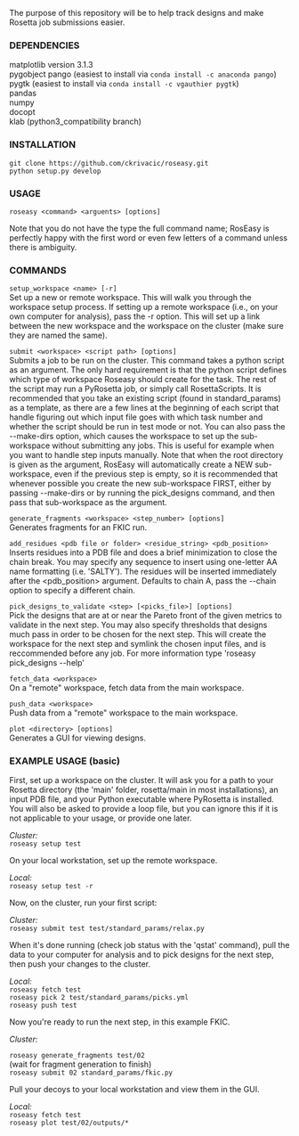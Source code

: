 The purpose of this repository will be to help track designs and make Rosetta 
job submissions easier. 


### DEPENDENCIES

matplotlib version 3.1.3  
pygobject 
pango (easiest to install via `conda install -c anaconda pango`)  
pygtk (easiest to install via `conda install -c vgauthier pygtk`)  
pandas  
numpy  
docopt  
klab (python3_compatibility branch)  


### INSTALLATION


`git clone https://github.com/ckrivacic/roseasy.git`  
`python setup.py develop`  

### USAGE  

`roseasy <command> <arguents> [options]`

  Note that you do not have the type the full command name; RosEasy is perfectly 
  happy with the first word or even few letters of a command unless there is 
  ambiguity.


### COMMANDS  

`setup_workspace <name> [-r]`  
  Set up a new or remote workspace. This will walk you through the workspace
  setup process. If setting up a remote workspace (i.e., on your own 
  computer for analysis), pass the -r option. This will set up a link between 
  the new workspace and the workspace on the cluster (make sure they are named 
  the same).


`submit <workspace> <script path> [options]`  
  Submits a job to be run on the cluster. This command takes a 
  python script as an argument. The only hard requirement is that the 
  python script defines which type of workspace Roseasy should create 
  for the task. The rest of the script may run a PyRosetta job, or simply 
  call RosettaScripts. It is recommended that you take an existing script 
  (found in standard_params) as a template, as there are a few lines at 
  the beginning of each script that handle figuring out which input file 
  goes with which task number and whether the script should be run in test 
  mode or not. You can also pass the --make-dirs option, which 
  causes the workspace to set up the sub-workspace without submitting any jobs.
  This is useful for example when you want to handle step inputs manually.
  Note that when the root directory is given as the <workspace> argument, 
  RosEasy will automatically create a NEW sub-workspace, even if the previous 
  step is empty, so it is recommended that whenever possible you create the new 
  sub-workspace FIRST, either by passing --make-dirs or by running the 
  pick_designs command, and then pass that sub-workspace as the <workspace> 
  argument.


`generate_fragments <workspace> <step_number> [options]`  
  Generates fragments for an FKIC run.


`add_residues <pdb file or folder> <residue_string> <pdb_position>`  
  Inserts residues into a PDB file and does a brief minimization 
  to close the chain break. You may specify any sequence to insert 
  using one-letter AA name formatting (i.e. 'SALTY'). The residues 
  will be inserted immediately after the <pdb_position> argument. 
  Defaults to chain A, pass the --chain option to specify a different 
  chain.


`pick_designs_to_validate <step> [<picks_file>] [options]`  
  Pick the designs that are at or near the Pareto front of the given metrics to
  validate in the next step. You may also specify thresholds that designs much pass 
  in order to be chosen for the next step. This will create the workspace for the 
  next step and symlink the chosen input files, and is reccommended before any job.
  For more information type 'roseasy pick_designs --help'
  

`fetch_data <workspace>`  
  On a "remote" workspace, fetch data from the main workspace.


`push_data <workspace>`  
  Push data from a "remote" workspace to the main workspace.


`plot <directory> [options]`  
  Generates a GUI for viewing designs.


### EXAMPLE USAGE (basic)

  First, set up a workspace on the cluster. It will ask you for a path to your 
  Rosetta directory (the 'main' folder, rosetta/main in most installations), an 
  input PDB file, and your Python executable where PyRosetta is installed. You 
  will also be asked to provide a loop file, but you can ignore this if it is not 
  applicable to your usage, or provide one later.


*Cluster:*  
`roseasy setup test`


  On your local workstation, set up the remote workspace.

*Local:*  
`roseasy setup test -r`


  Now, on the cluster, run your first script:

*Cluster:*  
`roseasy submit test test/standard_params/relax.py`


  When it's done running (check job status with the 'qstat' command), 
  pull the data to your computer for analysis and to pick designs 
  for the next step, then push your changes to the cluster.

*Local:*  
`roseasy fetch test`  
`roseasy pick 2 test/standard_params/picks.yml`  
`roseasy push test`  


  Now you're ready to run the next step, in this example FKIC.

*Cluster:*

`roseasy generate_fragments test/02`  
(wait for fragment generation to finish)  
`roseasy submit 02 standard_params/fkic.py`  


  Pull your decoys to your local workstation and view them in the GUI.

*Local:*  
`roseasy fetch test`  
`roseasy plot test/02/outputs/*`  
